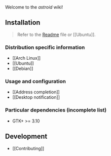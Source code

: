 Welcome to the *astroid* wiki!

## Installation

> Refer to the [Readme](https://github.com/gauteh/astroid/blob/master/README.md) file or [[Ubuntu]].

### Distribution specific information

* [[Arch Linux]]
* [[Ubuntu]]
* [[Debian]]


### Usage and configuration
* [[Address completion]]
* [[Desktop notification]]


### Particular dependencies (incomplete list)
- GTK+ >= 3.10

## Development

* [[Contributing]]
